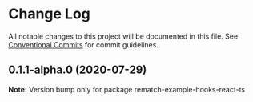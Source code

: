 # Change Log

All notable changes to this project will be documented in this file.
See [Conventional Commits](https://conventionalcommits.org) for commit guidelines.

## 0.1.1-alpha.0 (2020-07-29)

**Note:** Version bump only for package rematch-example-hooks-react-ts
